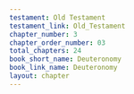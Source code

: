 ```yaml
---
testament: Old Testament
testament_link: Old_Testament
chapter_number: 3
chapter_order_number: 03
total_chapters: 24
book_short_name: Deuteronomy
book_link_name: Deuteronomy
layout: chapter
---
```

